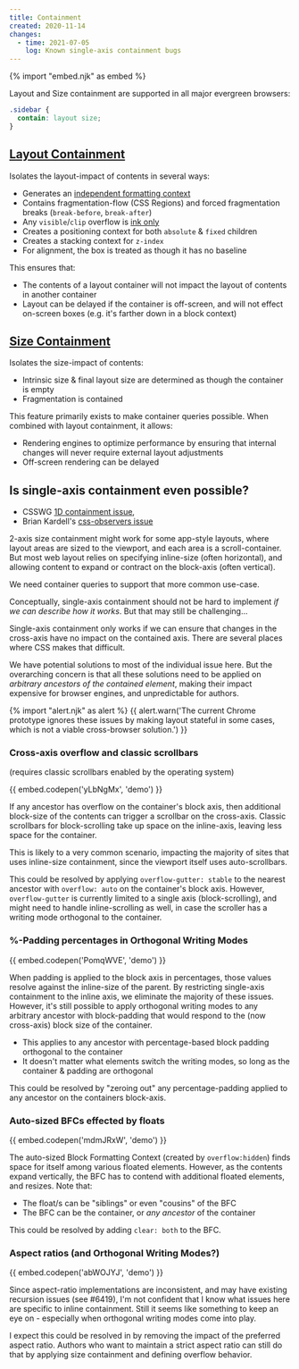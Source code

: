 ```yaml
---
title: Containment
created: 2020-11-14
changes:
  - time: 2021-07-05
    log: Known single-axis containment bugs
---
```


{% import "embed.njk" as embed %}

Layout and Size containment are supported
in all major evergreen browsers:

```css
.sidebar {
  contain: layout size;
}
```

## [Layout Containment](https://drafts.csswg.org/css-contain/#containment-layout)

Isolates the layout-impact of contents in several ways:

- Generates an [independent formatting context](https://drafts.csswg.org/css-display-3/#independent-formatting-context)
- Contains fragmentation-flow (CSS Regions)
  and forced fragmentation breaks (`break-before`, `break-after`)
- Any `visible`/`clip` overflow is
  [ink only](https://drafts.csswg.org/css-overflow-3/#ink-overflow)
- Creates a positioning context for both `absolute` & `fixed` children
- Creates a stacking context for `z-index`
- For alignment, the box is treated as though it has no baseline

This ensures that:

- The contents of a layout container
  will not impact the layout of contents in another container
- Layout can be delayed if the container is off-screen,
  and will not effect on-screen boxes
  (e.g. it's farther down in a block context)

## [Size Containment](https://drafts.csswg.org/css-contain/#containment-size)

Isolates the size-impact of contents:

- Intrinsic size & final layout size are determined
  as though the container is empty
- Fragmentation is contained

This feature primarily exists to make container queries possible.
When combined with layout containment, it allows:

- Rendering engines to optimize performance
  by ensuring that internal changes
  will never require external layout adjustments
- Off-screen rendering can be delayed

## Is single-axis containment even possible?

- CSSWG [1D containment issue](https://github.com/w3c/csswg-drafts/issues/1031),
- Brian Kardell's [css-observers issue](https://github.com/bkardell/css-observers/issues/11)

2-axis size containment might work for some app-style layouts,
where layout areas are sized to the viewport,
and each area is a scroll-container.
But most web layout relies on specifying inline-size (often horizontal),
and allowing content to expand or contract
on the block-axis (often vertical).

We need container queries to support that more common use-case.

Conceptually, single-axis containment should not be hard to implement
_if we can describe how it works_.
But that may still be challenging...

Single-axis containment only works
if we can ensure that changes in the cross-axis
have no impact on the contained axis.
There are several places where CSS makes that difficult.

We have potential solutions to most of the individual issue here.
But the overarching concern is that all these solutions
need to be applied on _arbitrary ancestors of the contained element_,
making their impact expensive for browser engines,
and unpredictable for authors.

{% import "alert.njk" as alert %}
{{ alert.warn('The current Chrome prototype ignores these issues
by making layout stateful in some cases,
which is not a viable cross-browser solution.') }}

### Cross-axis overflow and classic scrollbars

(requires classic scrollbars enabled by the operating system)

{{ embed.codepen('yLbNgMx', 'demo') }}

If any ancestor has overflow on the container's block axis, then additional block-size of the contents can trigger a scrollbar on the cross-axis. Classic scrollbars for block-scrolling take up space on the inline-axis, leaving less space for the container.

This is likely to a very common scenario, impacting the majority of sites that uses inline-size containment, since the viewport itself uses auto-scrollbars.

This could be resolved by applying `overflow-gutter: stable` to the nearest ancestor with `overflow: auto` on the container's block axis. However, `overflow-gutter` is currently limited to a single axis (block-scrolling), and might need to handle inline-scrolling as well, in case the scroller has a writing mode orthogonal to the container.

### %-Padding percentages in Orthogonal Writing Modes

{{ embed.codepen('PomqWVE', 'demo') }}

When padding is applied to the block axis in percentages, those values resolve against the inline-size of the parent. By restricting single-axis containment to the inline axis, we eliminate the majority of these issues. However, it's still possible to apply orthogonal writing modes to any arbitrary ancestor with block-padding that would respond to the (now cross-axis) block size of the container.

- This applies to any ancestor with percentage-based block padding orthogonal to the container
- It doesn't matter what elements switch the writing modes, so long as the container & padding are orthogonal

This could be resolved by "zeroing out" any percentage-padding applied to any ancestor on the containers block-axis.

### Auto-sized BFCs effected by floats

{{ embed.codepen('mdmJRxW', 'demo') }}

The auto-sized Block Formatting Context (created by `overflow:hidden`) finds space for itself among various floated elements. However, as the contents expand vertically, the BFC has to contend with additional floated elements, and resizes. Note that:

- The float/s can be "siblings" or even "cousins" of the BFC
- The BFC can be the container, or _any ancestor_ of the container

This could be resolved by adding `clear: both` to the BFC.

### Aspect ratios (and Orthogonal Writing Modes?)

{{ embed.codepen('abWOJYJ', 'demo') }}

Since aspect-ratio implementations are inconsistent, and may have existing recursion issues (see #6419), I'm not confident that I know what issues here are specific to inline containment. Still it seems like something to keep an eye on - especially when orthogonal writing modes come into play.

I expect this could be resolved in by removing the impact of the preferred aspect ratio. Authors who want to maintain a strict aspect ratio can still do that by applying size containment and defining overflow behavior.
